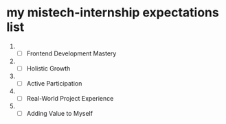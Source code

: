 # my mistech-internship expectations list 

1. - [ ] Frontend Development Mastery
2. - [ ] Holistic Growth 
3. - [ ] Active Participation 
4. - [ ] Real-World Project Experience
5. - [ ] Adding Value to Myself

